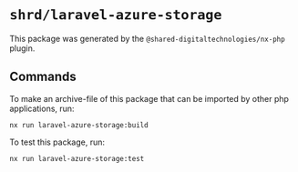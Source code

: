 # `shrd/laravel-azure-storage`

This package was generated by the `@shared-digitaltechnologies/nx-php` plugin.

## Commands

To make an archive-file of this package that can be imported by other php applications, run:

```{shell}
nx run laravel-azure-storage:build
```

To test this package, run:

```{shell}
nx run laravel-azure-storage:test
```
